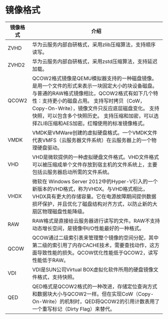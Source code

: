 # 镜像格式

| 镜像格式 | 介绍                                                         |
| -------- | ------------------------------------------------------------ |
| ZVHD     | 华为云服务内部自研格式，采用zlib压缩算法，支持顺序读写。     |
| ZVHD2    | 华为云服务内部自研格式，采用zstd压缩算法，支持延迟加载。     |
| QCOW2    | QCOW2格式镜像是QEMU模拟器支持的一种磁盘镜像。是用一个文件的形式来表示一块固定大小的块设备磁盘。与普通的RAW格式镜像相比，QCOW2格式有如下几个特性：支持更小的磁盘占用。 支持写时拷贝（CoW， Copy-On-Write），镜像文件只反应底层磁盘变化。 支持快照，可以包含多个快照历史。 支持压缩和加密，可以选择ZLIB压缩和AES加密。红帽使用的标准镜像格式。 |
| VMDK     | VMDK是VMWare创建的虚拟硬盘格式。一个VMDK文件代表VMFS（云服务器文件系统）在云服务器上的一个物理硬盘驱动。 |
| VHD      | VHD是微软提供的一种虚拟硬盘文件格式。VHD文件格式可以被压缩成单个文件存放到宿主机的文件系统上，主要包括云服务器启动所需的文件系统。 |
| VHDX     | 微软在 Windows Server 2012中的Hyper-V引入的一个新版本的VHD格式，称为VHDX。与VHD格式相比，VHDX具有更大的存储容量。它在电源故障期间提供数据损坏保护，并且优化了磁盘结构对齐方式，以防止新的大扇区物理磁盘性能降级。 |
| RAW      | RAW格式是直接给云服务器进行读写的文件。RAW不支持动态增长空间，是镜像中I/O性能最好的一种格式。 |
| QCOW     | QCOW通过二级索引表来管理整个镜像的空间分配，其中第二级的索引用了内存CACHE技术，需要查找动作，这方面导致性能的损失。QCOW优化性能低于QCOW2，读写性能低于RAW。 |
| VDI      | VDI是SUN公司Virtual BOX虚拟化软件所用的硬盘镜像文件格式，支持快照。 |
| QED      | QED格式是QCOW2格式的一种改进，存储定位查询方式和数据块大小与QCOW2一样。但在实现CoW（Copy-On-Write）的机制时，QED将QCOW2的引用计数表用了一个重写标记（Dirty Flag）来替代。 |